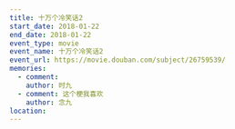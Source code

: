 ```yaml
---
title: 十万个冷笑话2
start_date: 2018-01-22
end_date: 2018-01-22
event_type: movie
event_name: 十万个冷笑话2
event_url: https://movie.douban.com/subject/26759539/
memories:
  - comment: 
    author: 时九
  - comment: 这个梗我喜欢
    author: 念九  
location: 
---
```

